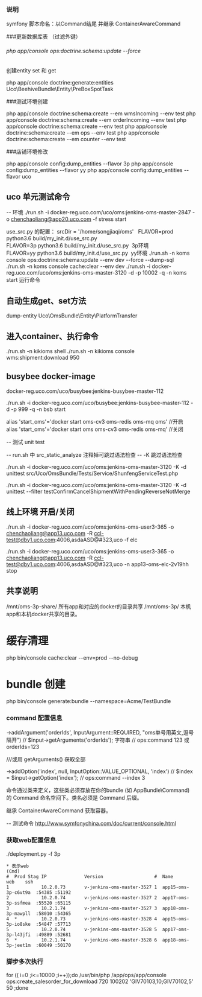 ### 说明
symfony 脚本命名：以Command结尾 并继承 ContainerAwareCommand

###更新数据库表 （过滤外键） 
  
######  php app/console ops:doctrine:schema:update --force

创建entity set 和 get 

php app/console doctrine:generate:entities Uco\\BeehiveBundle\\Entity\\PreBoxSpotTask

###测试环境创建 

php app/console doctrine:schema:create --em wmsIncoming --env test
php app/console doctrine:schema:create --em orderIncoming --env test
php app/console doctrine:schema:create --env test
php app/console doctrine:schema:create --em ops --env test
php app/console doctrine:schema:create --em counter --env test


###店铺环境修改

php app/console config:dump_entities --flavor 3p
php app/console config:dump_entities --flavor yy
php app/console config:dump_entities --flavor uco


## uco 单元测试命令

-- 环境
./run.sh -i docker-reg.uco.com/uco/oms:jenkins-oms-master-2847 -o chenchaoliang@app20.uco.com -f stress start

use_src.py 的配置： srcDir = '/home/songjiaqi/oms'	 
FLAVOR=prod python3.6 build/my_init.d/use_src.py	
FLAVOR=3p python3.6 build/my_init.d/use_src.py                3p环境	
FLAVOR=yy python3.6 build/my_init.d/use_src.py                 yy环境
./run.sh -n koms console ops:doctrine:schema:update --env dev --force  --dump-sql  		
./run.sh -n  koms console cache:clear --env dev
./run.sh -i docker-reg.uco.com/uco/oms:jenkins-oms-master-3120 -d -p 10002 -q -n koms start 运行命令


## 自动生成get、set方法

dump-entity  Uco\\OmsBundle\\Entity\\PlatformTransfer

## 进入container、执行命令
./run.sh -n  kikioms shell
./run.sh -n  kikioms console wms:shipment:download 950

## busybee docker-image
docker-reg.uco.com/uco/busybee:jenkins-busybee-master-112

./run.sh -i docker-reg.uco.com/uco/busybee:jenkins-busybee-master-112 -d -p 999 -q -n bsb start 

alias 'start_oms'='docker start oms-cv3 oms-redis oms-mq oms' //开启
alias 'start_oms'='docker start oms oms-cv3 oms-redis oms-mq' //关闭

-- 测试 unit test

-- run.sh 中 src_static_analyze 注释掉可跳过语法检查 
-- -K 跳过语法检查

./run.sh -i docker-reg.uco.com/uco/oms:jenkins-oms-master-3120 -K -d unittest src/Uco/OmsBundle/Tests/Service/ShunfengServiceTest.php

./run.sh -i docker-reg.uco.com/uco/oms:jenkins-oms-master-3120 -K -d unittest --filter testConfirmCancelShipmentWithPendingReverseNotMerge 

## 线上环境 开启/关闭 

./run.sh -i docker-reg.uco.com/uco/oms:jenkins-oms-user3-365 -o chenchaoliang@app13.uco.com -R ccl-test@dby1.uco.com:4006,asdaASD@#323,uco -f elc

./run.sh -i docker-reg.uco.com/uco/oms:jenkins-oms-user3-365 -o chenchaoliang@app13.uco.com -R ccl-test@dby1.uco.com:4006,asdaASD@#323,uco -n app13-oms-elc-2v19hh stop

## 共享说明

/mnt/oms-3p-share/ 所有app和对应的docker的目录共享
/mnt/oms-3p/ 本机app和本机docker共享的目录。

# 缓存清理
php bin/console cache:clear --env=prod --no-debug

# bundle 创建
php bin/console generate:bundle --namespace=Acme/TestBundle



### command 配置信息

->addArgument('orderIds',  InputArgument::REQUIRED, "oms单号用英文,逗号隔开")  // $input->getArguments('orderIds'); 字符串 // ops:command 123  或 orderIds=123

///或用 getArguments() 获取全部

->addOption('index', null, InputOption::VALUE_OPTIONAL, 'index') //  $index = $input->getOption('index'); // ops:command --index 3 

命令通过类来定义，这些类必须存放在你的bundle (如 AppBundle\Command) 的 Command 命名空间下。类名必须是 Command 后缀。

继承 ContainerAwareCommand 获取容器。

-- 测试命令
http://www.symfonychina.com/doc/current/console.html


### 获取web配置信息

./deployment.py -f 3p

```text
* 表示web
(Cmd) 
#  Prod Stag IP              Version                   #  Name                 web    ssh    
1            10.2.0.73       v-jenkins-oms-master-3527 1  app15-oms-3p-c6vt9a  :54385 :51192 
2            10.2.0.74       v-jenkins-oms-master-3527 2  app17-oms-3p-ssfmea  :55520 :65115 
3            10.2.1.74       v-jenkins-oms-master-3527 3  app18-oms-3p-mawpll  :58010 :54365 
4  *         10.2.0.73       v-jenkins-oms-master-3528 4  app15-oms-3p-io8ske  :54847 :57713 
5            10.2.0.74       v-jenkins-oms-master-3528 5  app17-oms-3p-l43jfi  :49889 :52681 
6  *         10.2.1.74       v-jenkins-oms-master-3528 6  app18-oms-3p-jeet1m  :60049 :50170
```

### 脚步多次执行

for (( i=0 ;i<=10000 ;i++));do /usr/bin/php /app/ops/app/console ops:create_salesorder_for_download 720 100202 'GIV70103,10;GIV70102,5' 50 ;done


